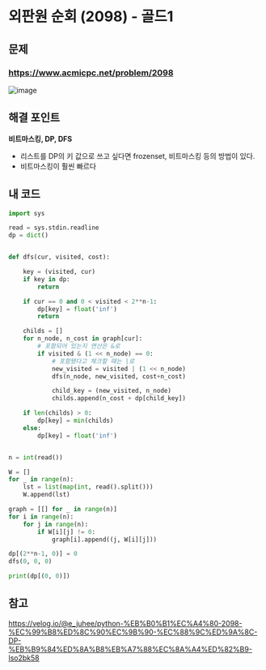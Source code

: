 # 외판원 순회 (2098) - 골드1

## 문제 
### https://www.acmicpc.net/problem/2098
![image](https://github.com/ddophi98/Etc-CodingTest/assets/72330884/d6a493a2-c45b-4a6f-9a32-aee6b891b126)

## 해결 포인트
**비트마스킹, DP, DFS**
- 리스트를 DP의 키 값으로 쓰고 싶다면 frozenset, 비트마스킹 등의 방법이 있다.
- 비트마스킹이 훨씬 빠르다

## 내 코드
```python
import sys

read = sys.stdin.readline
dp = dict()


def dfs(cur, visited, cost):

    key = (visited, cur)
    if key in dp:
        return

    if cur == 0 and 0 < visited < 2**n-1:
        dp[key] = float('inf')
        return

    childs = []
    for n_node, n_cost in graph[cur]:
        # 포함되어 있는지 연산은 &로
        if visited & (1 << n_node) == 0:
            # 포함됐다고 체크할 때는 |로
            new_visited = visited | (1 << n_node)
            dfs(n_node, new_visited, cost+n_cost)

            child_key = (new_visited, n_node)
            childs.append(n_cost + dp[child_key])

    if len(childs) > 0:
        dp[key] = min(childs)
    else:
        dp[key] = float('inf')


n = int(read())

W = []
for _ in range(n):
    lst = list(map(int, read().split()))
    W.append(lst)

graph = [[] for _ in range(n)]
for i in range(n):
    for j in range(n):
        if W[i][j] != 0:
            graph[i].append((j, W[i][j]))

dp[(2**n-1, 0)] = 0
dfs(0, 0, 0)

print(dp[(0, 0)])
```

## 참고
https://velog.io/@e_juhee/python-%EB%B0%B1%EC%A4%80-2098-%EC%99%B8%ED%8C%90%EC%9B%90-%EC%88%9C%ED%9A%8C-DP-%EB%B9%84%ED%8A%B8%EB%A7%88%EC%8A%A4%ED%82%B9-lso2bk58

